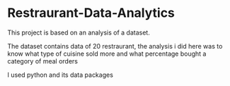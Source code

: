 # Restraurant-Data-Analytics
This project is based on an analysis of a dataset.

The dataset contains data of 20 restraurant, the analysis i did here was to know what type of cuisine sold more and what percentage bought a category of meal orders

I used python and its data packages
